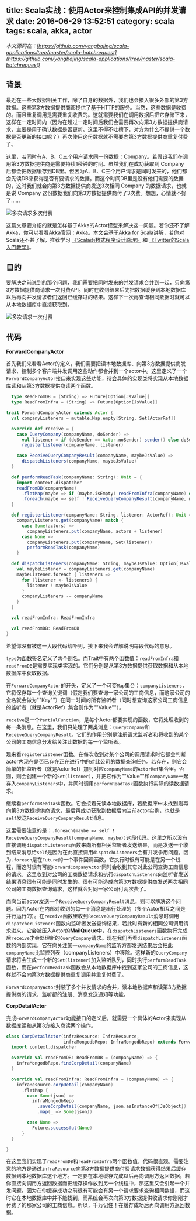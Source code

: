 title: Scala实战：使用Actor来控制集成API的并发请求
date: 2016-06-29 13:52:51
category: scala
tags: scala, akka, actor
---

*本文源码在：[https://github.com/yangbajing/scala-applications/tree/master/scala-batchrequest](https://github.com/yangbajing/scala-applications/tree/master/scala-batchrequest)*

## 背景

最近在一些大数据相关工作，除了自身的数据外，我们也会接入很多外部的第3方数据。这些第3方数据提供商都提供了基于HTTP的服务。当然，这些数据是收费的。而且重复调用是需要重复收费的。这就需要我们在调用数据后把它存储下来，这样在一定时间内（因为在超过一定时间后我们会需要再次向第3方数据提供商请求，主要是用于确认数据是否更新。这里不得不吐槽下，对方为什么不提供一个数据是否更新的接口呢？）再次使用这份数据就不需要向第3方数据提供商重复付费了。

这里，若同时有A、B、C三个用户请求同一份数据：Company。若假设我们在调用第3方数据提供商是需要持续1秒钟的时间。虽然我们在成功获取到 Company 后都会把数据缓存到DB里。但因为A、B、C三个用户请求是同时发来的，他们都会先读DB来获得是否有要请求的数据。而这个时间DB里是没有他们需要的数据的，这时我们就会向第3方数据提供商发送3次相同 Company 的数据请求，也就是说 Company 这份数据我们向第3方数据提供商付了3次费。想想，心情就不好了……

![多次请求多次付费](/img/n2n-pay-request.jpg)

这篇文章要介绍的就是怎样基于Akka的Actor模型来解决这一问题。若你还不了解Akka，你可以看看Akka官网：<a target="_blank" href="http://akka.io">Akka</a>。本文会基于Akka for Scala讲解，若你对Scala还不甚了解，推荐学习 <a target="_blank" href="https://www.coursera.org/learn/progfun1">《Scala函数式程序设计原理》</a> 和 <a target="_blank" href="http://twitter.github.io/scala_school/zh_cn/index.html">《Twitter的Scala入门教学》</a>。

## 目的

要解决之前说到的那个问题，我们需要把同时发来的并发请求合并到一起，只向第3方数据提供商请求一次付费API。同时在收到结果后先把数据缓存到本地数据库以后再向并发请求者们返回已缓存过的结果。这样下一次再查询相同数据时就可以从本地数据库中直接获取到。

![多次请求一次付费](/img/n21-pay-request.jpg)

## 代码

**ForwardCompanyActor**

首先我们来看看Actor的定义，我们需要把读本地数据库、向第3方数据提供商发请求、控制多个客户端并发调用这些动作都合并到一个actor中。这里定义了一个`ForwardCompanyActor`接口来实现这些功能，待会具体的实现类将实现从本地数据库读和从第3方数据提供商读两个函数。

```scala
  type ReadFromDB = (String) => Future[Option[JsValue]]
  type ReadFromInfra = (String) => Future[Option[JsValue]]

trait ForwardCompanyActor extends Actor {
  val companyListeners = mutable.Map.empty[String, Set[ActorRef]]

  override def receive = {
    case QueryCompany(companyName, doSender) =>
      val listener = if (doSender == Actor.noSender) sender() else doSender
      registerListener(companyName, listener)

    case ReceiveQueryCompanyResult(companyName, maybeJsValue) =>
      dispatchListeners(companyName, maybeJsValue)
  }

  def performReadTask(companyName: String): Unit = {
    import context.dispatcher
    readFromDB(companyName)
      .flatMap(maybe => if (maybe.isEmpty) readFromInfra(companyName) else Future.successful(maybe))
      .foreach(maybe => self ! ReceiveQueryCompanyResult(companyName, maybe))
  }

  def registerListener(companyName: String, listener: ActorRef): Unit = 
    companyListeners.get(companyName) match {
      case Some(actors) =>
        companyListeners.put(companyName, actors + listener)
      case None =>
        companyListeners.put(companyName, Set(listener))
        performReadTask(companyName)
    }

  def dispatchListeners(companyName: String, maybeJsValue: Option[JsValue]): Unit = {
    val maybeListener = companyListeners.get(companyName)
    maybeListener.foreach { listeners =>
      for (listener <- listeners) {
        listener ! maybeJsValue
      }
      companyListeners -= companyName
    }
  }

  val readFromInfra: ReadFromInfra

  val readFromDB: ReadFromDB
}
```

希望你没有被这一大段代码给吓到，接下来我会详解说明每段代码的意思。

`type`为函数签名定义了两个别名。而Trait中有两个函数值：`readFromInfra`和`readFromDB`是需要实现类实现的。它们分别是从第3方数据提供获取数据和从本地数据库中获取数据。

在`ForwardCompanyActor`的开头，定义了一个可变`Map`集合：`companyListeners`，它将保存每一个查询关键词（假定我们要查询一家公司的工商信息，而这家公司的全名就会做为""Key""）在同一时间的所有监听者（同时想查询这家公司工商信息的监听者（就是ActorRef）集合则作为""Value""）。

`receive`是一个`PartialFunction`，是每个Actor都要实现的函数，它将处理收到的每一条消息。在这里，我们只处理了两类消息：`QueryCompany`和`ReceiveQueryCompanyResult`。它们的作用分别是注册请求监听者和将收到的某个公司的工商信息分发给关注此数据的每一个监听者。

现来看`registerListener`函数。在每次收到对某个公司的调用请求时它都会判断actor内现在是否已存在正在进行中的对此公司的数据查询任务。若存在，则它会简单的把监听者（就是ActorRef）加到对应`companyName`的`ActorRef`集合里。否则，则会创建一个新的`Set(listener)`，并把它作为""Value""和`companyName`一起存入`companyListeners`中，并同时调用`performReadTask`函数执行实际的读数据请求。

继续看`performReadTask`函数。它会按着先读本地数据库，若数据库中未找到则再向第3方数据提供商请求，最后再成功获取到数据后向当前actor实例，也就是`self`发送`ReceiveQueryCompanyResult`消息。

这里需要注意的是：`.foreach(maybe => self ! ReceiveQueryCompanyResult(companyName, maybe))`这段代码。这里之所以没有直接调用`dispatchListeners`函数来向所有相关监听者发送结果，而是发送一个收到结果消息给`self`是因为在此直接调用`dispatchListeners`会有并发争用问题。因为`.foreach`是在`Future`的一个事件回调函数，它执行时很有可能是在另一个线程，而这时很有可能`ForwardCompanyActor`同时会收到其它对此公司查询工商信息的请求。这里收到对公司的工商数据请求和执行`dispatchListeners`向监听者发送结果消息很有可能是同时发生的。很有可能造成向第3方数据提供商发送两次相同公司的工商数据查询请求，这样就会对同一家公司付两次费了。

而向当前actor发送一个`ReceiveQueryCompanyResult`消息，则可以解决这个问题。因为Actor在内部对收到的每一个消息是串行处理的（多个Actor相互之间是并行运行的）。在`receive`函数里收到`ReceiveQueryCompanyResult`消息时调用`dispatcherListeners`函数向监听者发送查询结果，若此时有新的相同公司调用请求进来，它会被压入Actor的**MailQueue**中，在`dispatchListeners`函数执行完成后`receive`才会处理新的`QueryCompany`请求。现在我们再看`dispatchListeners`函数的内部实现，它在向关注某一`companyName`的监听方都发送结果后会把此`companyName`比监控列表（companyListeners）中移除。这样新的`QueryCompany`请求将会生成一个新的`Set(listener)`加入监听队列，同时执行`performReadTask`函数，而在`performReadTask`函数会从本地数据库中找到这家公司的工商信息，这样就不会向第3方数据提供商重复调用并重复付费了。

`ForwardCompanyActor`封装了多个并发请求的合并，读本地数据库和读第3方数据提供商的请求，监听都的注册、消息发送通知等功能。

**CorpDetailActor**

完成`ForwardCompanyActor`功能接口的定义后，就需要一个具体的Actor来实现从数据库读和从第3方接入商读两个操作。

```scala
class CorpDetailActor(infraResource: InfraResource,
                      infraMongodbRepo: InfraMongodbRepo) extends ForwardCompanyActor {
  import context.dispatcher

  override val readFromDB: ReadFromDB = (companyName) => {
    infraMongodbRepo.findCorpDetail(companyName)
  }

  override val readFromInfra: ReadFromInfra = (companyName) => {
    infraResource.corpDetail(companyName)
      .flatMap {
        case Some(json) =>
          infraMongodbRepo
            .saveCorpDetail(companyName, json.asInstanceOf[JsObject])
            .map(_ => Some(json))

        case None =>
          Future.successful(None)
      }
  }

}
```

在这里我们实现了`readFromDB`和`readFromInfra`两个函数值，代码很直观。需要注意的地方是通过`infraResource`向第3方数据提供商付费请求数据获得结果后缓存数据到本地数据库这个地方。一定要在本地缓存完成以后再向调用方返回数据，若你直接向调用方返回数据而把缓存操作放到另一个线程中，那这里又会引起一个并发问题。因为在你缓存成功之前很有可能会有另一个请求要求查询相同数据，而这时它在本地数据库中并不能找到，而系统会再次向第3方数据提供收请求你刚刚才付费了的那家公司的工商信息。所以，千万记住！在缓存成功后再向调用方返回数据。

